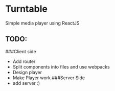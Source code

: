 # Turntable
Simple media player using ReactJS

## TODO:
###Client side
* Add router
* Split components into files and use webpacks
* Design player
* Make Player work
###Server Side
* add server :)
